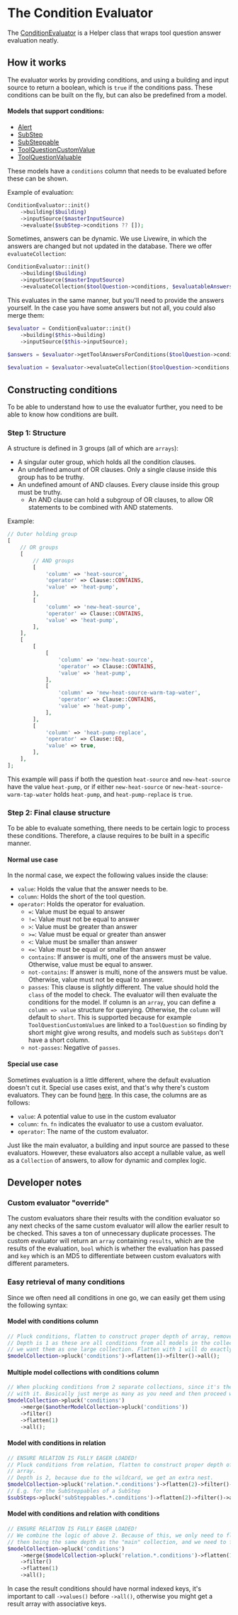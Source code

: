 # The Condition Evaluator
The [ConditionEvaluator](./../../app/Helpers/Conditions/ConditionEvaluator.php) is a Helper class that wraps 
tool question answer evaluation neatly.

## How it works
The evaluator works by providing conditions, and using a building and input source to return a boolean, which is 
`true` if the conditions pass. These conditions can be built on the fly, but can also be predefined from a model.

#### Models that support conditions:
- [Alert](./../../app/Models/Alert.php)
- [SubStep](./../../app/Models/SubStep.php)
- [SubSteppable](./../../app/Models/SubSteppable.php)
- [ToolQuestionCustomValue](./../../app/Models/ToolQuestionCustomValue.php)
- [ToolQuestionValuable](./../../app/Models/ToolQuestionValuable.php)

These models have a `conditions` column that needs to be evaluated before these can be shown.

Example of evaluation:
```php 
ConditionEvaluator::init()
    ->building($building)
    ->inputSource($masterInputSource)
    ->evaluate($subStep->conditions ?? []);
```

Sometimes, answers can be dynamic. We use Livewire, in which the answers are changed but not updated in the
database. There we offer `evaluateCollection`:

```php 
ConditionEvaluator::init()
    ->building($building)
    ->inputSource($masterInputSource)
    ->evaluateCollection($toolQuestion->conditions, $evaluatableAnswers)
```

This evaluates in the same manner, but you'll need to provide the answers yourself. In the case you have some 
answers but not all, you could also merge them:

```php 
$evaluator = ConditionEvaluator::init()
    ->building($this->building)
    ->inputSource($this->inputSource);
  
$answers = $evaluator->getToolAnswersForConditions($toolQuestion->conditions)->merge(collect($answers));

$evaluation = $evaluator->evaluateCollection($toolQuestion->conditions, $answers);
```

## Constructing conditions
To be able to understand how to use the evaluator further, you need to be able to know how conditions are built.

### Step 1: Structure
A structure is defined in 3 groups (all of which are `arrays`):

- A singular outer group, which holds all the condition clauses.
- An undefined amount of OR clauses. Only a single clause inside this group has to be truthy.
- An undefined amount of AND clauses. Every clause inside this group must be truthy.
  - An AND clause can hold a subgroup of OR clauses, to allow OR statements to be combined with AND statements.

Example:
```php
// Outer holding group
[
    // OR groups
    [
        // AND groups
        [
            'column' => 'heat-source',
            'operator' => Clause::CONTAINS,
            'value' => 'heat-pump',
        ],   
        [
            'column' => 'new-heat-source',
            'operator' => Clause::CONTAINS,
            'value' => 'heat-pump',
        ],
    ],
    [
        [
            [
                'column' => 'new-heat-source',
                'operator' => Clause::CONTAINS,
                'value' => 'heat-pump',
            ],
            [
                'column' => 'new-heat-source-warm-tap-water',
                'operator' => Clause::CONTAINS,
                'value' => 'heat-pump',
            ],
        ],
        [
            'column' => 'heat-pump-replace',
            'operator' => Clause::EQ,
            'value' => true,
        ],
    ],
];
```

This example will pass if both the question `heat-source` and `new-heat-source` have the value `heat-pump`, or if 
either `new-heat-source` or `new-heat-source-warm-tap-water` holds `heat-pump`, and `heat-pump-replace` is `true`.

### Step 2: Final clause structure
To be able to evaluate something, there needs to be certain logic to process these conditions. Therefore, a clause 
requires to be built in a specific manner.

#### Normal use case
In the normal case, we expect the following values inside the clause:

- `value`: Holds the value that the answer needs to be.
- `column`: Holds the short of the tool question.
- `operator`: Holds the operator for evaluation.
  - `=`: Value must be equal to answer
  - `!=`: Value must not be equal to answer
  - `>`: Value must be greater than answer
  - `>=`: Value must be equal or greater than answer
  - `<`: Value must be smaller than answer
  - `<=`: Value must be equal or smaller than answer
  - `contains`: If answer is multi, one of the answers must be value. Otherwise, value must be equal to answer.
  - `not-contains`: If answer is multi, none of the answers must be value. Otherwise, value must not be equal to answer.
  - `passes`: This clause is _slightly_ different. The value should hold the `class` of the model to check. The 
    evaluator will then evaluate the conditions for the model. If column is an `array`, you can define a 
    `column => value` structure for querying. Otherwise, the `column` will default to `short`. This is supported because 
    for example `ToolQuestionCustomValues` are linked to a `ToolQuestion` so finding by short might give wrong 
    results, and models such as `SubSteps` don't have a short column. 
  - `not-passes`: Negative of `passes`. 

#### Special use case
Sometimes evaluation is a little different, where the default evaluation doesn't cut it. Special use cases exist, and 
that's why there's custom evaluators. They can be found [here](./../../app/Helpers/Conditions/Evaluators/). In this
case, the columns are as follows:

- `value`: A potential value to use in the custom evaluator
- `column`: `fn`. `fn` indicates the evaluator to use a custom evaluator.
- `operator`: The name of the custom evaluator.

Just like the main evaluator, a building and input source are passed to these evaluators. However, these evaluators 
also accept a nullable value, as well as a `Collection` of answers, to allow for dynamic and complex logic.

## Developer notes
### Custom evaluator "override"
The custom evaluators share their results with the condition evaluator so any next checks of the same custom evaluator 
will allow the earlier result to be checked. This saves a ton of unnecessary duplicate processes. The custom evaluator 
will return an `array` containing `results`, which are the results of the evaluation, `bool` which is whether the
evaluation has passed and `key` which is an MD5 to differentiate between custom evaluators with different parameters.

### Easy retrieval of many conditions
Since we often need all conditions in one go, we can easily get them using the following syntax:

#### Model with conditions column
```php
// Pluck conditions, flatten to construct proper depth of array, remove `null` values, then convert to array. 
// Depth is 1 as these are all conditions from all models in the collection one by one, while really
// we want them as one large collection. Flatten with 1 will do exactly that. 
$modelCollection->pluck('conditions')->flatten(1)->filter()->all();
```

#### Multiple model collections with conditions column
```php
// When plucking conditions from 2 separate collections, since it's the same depth you don't want to do anything
// with it. Basically just merge as many as you need and then proceed with the filter + flatten.
$modelCollection->pluck('conditions')
    ->merge($anotherModelCollection->pluck('conditions'))
    ->filter()
    ->flatten(1)
    ->all();
```

#### Model with conditions in relation
```php
// ENSURE RELATION IS FULLY EAGER LOADED!
// Pluck conditions from relation, flatten to construct proper depth of array, remove `null` values, then convert to
// array.
// Depth is 2, because due to the wildcard, we get an extra nest.
$modelCollection->pluck('relation.*.conditions')->flatten(2)->filter()->all();
// E.g. for the SubSteppables of a SubStep
$subSteps->pluck('subSteppables.*.conditions')->flatten(2)->filter()->all();
```

#### Model with conditions and relation with conditions
```php
// ENSURE RELATION IS FULLY EAGER LOADED!
// We combine the logic of above 2. Because of this, we only need to flatten the merged collection once, due to it 
// then being the same depth as the "main" collection, and we need to flatten that also, so we can combine it. 
$modelCollection->pluck('conditions')
    ->merge($modelCollection->pluck('relation.*.conditions')->flatten(1))
    ->filter()
    ->flatten(1)
    ->all();
```

In case the result conditions should have normal indexed keys, it's important to call `->values()` before `->all()`, 
otherwise you might get a result array with associative keys.